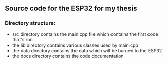 ## Source code for the ESP32 for my thesis

### Directory structure:
- src directory contains the main.cpp file which contains the first code that's run
- the lib directory contains various classes used by main.cpp
- the data directory contains the data which will be burned to the ESP32
- the docs directory contains the code documentation
